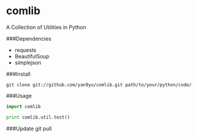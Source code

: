 comlib
======

A Collection of Utilities in Python


###Dependencies
- requests
- BeautifulSoup
- simplejson


###Install
``` shell
git clone git://github.com/yan9yu/comlib.git path/to/your/python/code/
```

###Usage
``` python
import comlib

print comlib.util.test()


```

###Update
git pull



